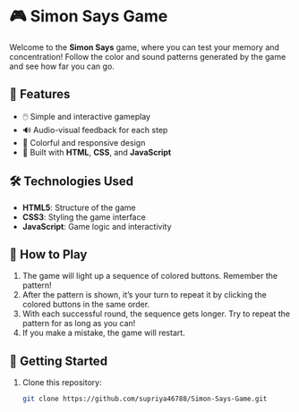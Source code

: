 # 🎮 Simon Says Game

Welcome to the **Simon Says** game, where you can test your memory and concentration! Follow the color and sound patterns generated by the game and see how far you can go.

## 🌟 Features

- 🖱️ Simple and interactive gameplay
- 🔊 Audio-visual feedback for each step
- 🎨 Colorful and responsive design
- 🚀 Built with **HTML**, **CSS**, and **JavaScript**

## 🛠️ Technologies Used

- **HTML5**: Structure of the game
- **CSS3**: Styling the game interface
- **JavaScript**: Game logic and interactivity

## 🎯 How to Play

1. The game will light up a sequence of colored buttons. Remember the pattern!
2. After the pattern is shown, it’s your turn to repeat it by clicking the colored buttons in the same order.
3. With each successful round, the sequence gets longer. Try to repeat the pattern for as long as you can!
4. If you make a mistake, the game will restart.

## 🚀 Getting Started

1. Clone this repository:

   ```bash
   git clone https://github.com/supriya46788/Simon-Says-Game.git
